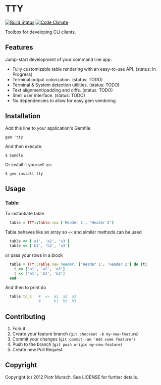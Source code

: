 # TTY
[![Build Status](https://secure.travis-ci.org/peter-murach/tty.png?branch=master)][travis] [![Code Climate](https://codeclimate.com/badge.png)][codeclimate]

[travis]: http://travis-ci.org/peter-murach/tty
[codeclimate]: https://codeclimate.com/github/peter-murach/tty

Toolbox for developing CLI clients.

## Features

Jump-start development of your command line app:

* Fully customizable table rendering with an easy-to-use API.
  (status: In Progress)
* Terminal output colorization. (status: TODO)
* Terminal & System detection utilities. (status: TODO)
* Text alignment/padding and diffs. (status: TODO)
* Shell user interface. (status: TODO)
* No dependencies to allow for easy gem vendoring.

## Installation

Add this line to your application's Gemfile:

    gem 'tty'

And then execute:

    $ bundle

Or install it yourself as:

    $ gem install tty

## Usage

### Table

To instantiate table

```ruby
  table = TTY::Table.new ['Header 1', 'Header 2']
```

Table behaves like an array so `<<` and similar methods can be used

```ruby
  table << ['a1', 'a2', 'a3']
  table << ['b1', 'b2', 'b3']
```

or pass your rows in a block

```ruby
  table = TTY::Table.new header: ['Header 1', 'Header 2'] do |t|
    t << ['a1', 'a2', 'a3']
    t << ['b1', 'b2', 'b3']
  end
```

And then to print do

```ruby
  table.to_s   #  =>  a1  a2  a3
               #      b1  b2  b3
```

## Contributing

1. Fork it
2. Create your feature branch (`git checkout -b my-new-feature`)
3. Commit your changes (`git commit -am 'Add some feature'`)
4. Push to the branch (`git push origin my-new-feature`)
5. Create new Pull Request

## Copyright

Copyright (c) 2012 Piotr Murach. See LICENSE for further details.
